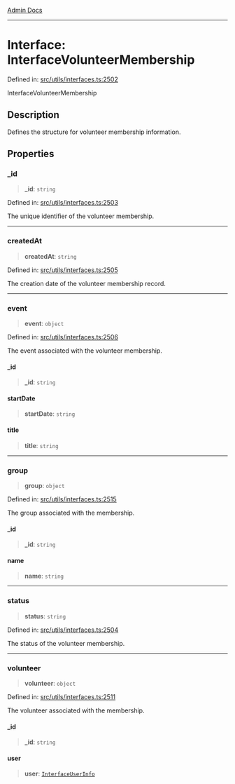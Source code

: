 [Admin Docs](/)

***

# Interface: InterfaceVolunteerMembership

Defined in: [src/utils/interfaces.ts:2502](https://github.com/PalisadoesFoundation/talawa-admin/blob/main/src/utils/interfaces.ts#L2502)

InterfaceVolunteerMembership

## Description

Defines the structure for volunteer membership information.

## Properties

### \_id

> **\_id**: `string`

Defined in: [src/utils/interfaces.ts:2503](https://github.com/PalisadoesFoundation/talawa-admin/blob/main/src/utils/interfaces.ts#L2503)

The unique identifier of the volunteer membership.

***

### createdAt

> **createdAt**: `string`

Defined in: [src/utils/interfaces.ts:2505](https://github.com/PalisadoesFoundation/talawa-admin/blob/main/src/utils/interfaces.ts#L2505)

The creation date of the volunteer membership record.

***

### event

> **event**: `object`

Defined in: [src/utils/interfaces.ts:2506](https://github.com/PalisadoesFoundation/talawa-admin/blob/main/src/utils/interfaces.ts#L2506)

The event associated with the volunteer membership.

#### \_id

> **\_id**: `string`

#### startDate

> **startDate**: `string`

#### title

> **title**: `string`

***

### group

> **group**: `object`

Defined in: [src/utils/interfaces.ts:2515](https://github.com/PalisadoesFoundation/talawa-admin/blob/main/src/utils/interfaces.ts#L2515)

The group associated with the membership.

#### \_id

> **\_id**: `string`

#### name

> **name**: `string`

***

### status

> **status**: `string`

Defined in: [src/utils/interfaces.ts:2504](https://github.com/PalisadoesFoundation/talawa-admin/blob/main/src/utils/interfaces.ts#L2504)

The status of the volunteer membership.

***

### volunteer

> **volunteer**: `object`

Defined in: [src/utils/interfaces.ts:2511](https://github.com/PalisadoesFoundation/talawa-admin/blob/main/src/utils/interfaces.ts#L2511)

The volunteer associated with the membership.

#### \_id

> **\_id**: `string`

#### user

> **user**: [`InterfaceUserInfo`](InterfaceUserInfo.md)
